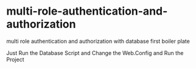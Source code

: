# multi-role-authentication-and-authorization
multi role authentication and authorization with database first boiler plate

Just Run the Database Script and Change the Web.Config and Run the Project
